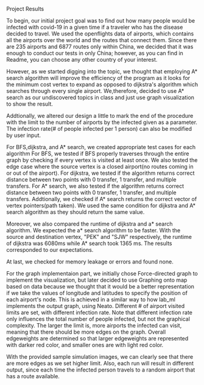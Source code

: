 Project Results

To begin, our initial project goal was to find out how many people would be infected with covid-19 in a given time if a traveler who has the disease decided to travel. We used the openflights data of airports, which contains all the airports over the world and the routes that connect them. Since there are 235 airports and 6877 routes only within China, we decided that it was enough to conduct our tests in only China; however, as you can find in Readme, you can choose any other country of your interest.

However, as we started digging into the topic, we thought that employing A* search algorithm will improve the efficiency of the program as it looks for the minimum cost vertex to expand as opposed to dijkstra's algorithm which searches through every single airport. We,therefore, decided to use A* search as our undiscovered topics in class and just use graph visualization to show the result. 

Addtionally, we altered our design a little to mark the end of the procedure with the limit to the number of airports by the infected given as a parameter. The infection rate(# of people infected per 1 person) can also be modified by user input.  

For BFS,dijkstra, and A* search, we created appropriate test cases for each algorithm
For BFS, we tested if BFS properly traverses through the entire graph by checking if every vertex is visited at least once. We also tested the edge case where the source vertex is a closed airport(no routes coming in or out of the airport).
For dijkstra, we tested if the algorithm returns correct distance between two points with 0 transfer, 1 transfer, and multiple transfers.
For A* search, we also tested if the algorithm returns correct distance between two points with 0 transfer, 1 transfer, and multiple transfers. Addtionally, we checked if A* search returns the correct vector of vertex pointers(path taken). 
We used the same condition for dijkstra and A* search algorithm as they should return the same value. 

Moreover, we also compared  the runtime of dijkstra and a* search algorithm. We expected the a* search algorithm to be faster. With the source and destination vertex, "PEK" and "SJW" respectively, the runtime of dijkstra was 6080ms while A* search took 1365 ms. The results corresponded to our expectations. 

At last, we checked for memory leakage or errors and found none.

For the graph implementaion part, we initially chose Force-directed graph to implement the visualization, but later decided to use Graphing onto map based on data because we thought that it would be a better representation if we take the values of longitude and latitudes to specify the position of each airport's node. 
This is achieved in a similar way to how lab_ml implements the output graph, using Neato. 
Different # of airport visited limits are set, with different infection rate. 
Note that different infection rate only influences the total number of people infected, but not the graphical complexity. The larger the limit is, more airports the infected can visit, meaning that there should be more edges on the graph. 
Overall edgeweights are determined so that larger edgeweights are represented with darker red color, and smaller ones are with light red color. 

With the provided sample simulation images, we can clearly see that there are more edges as we set higher limit. Also, each run will result in different output, since each time the infected person travels to a random airport that has a route available. 




